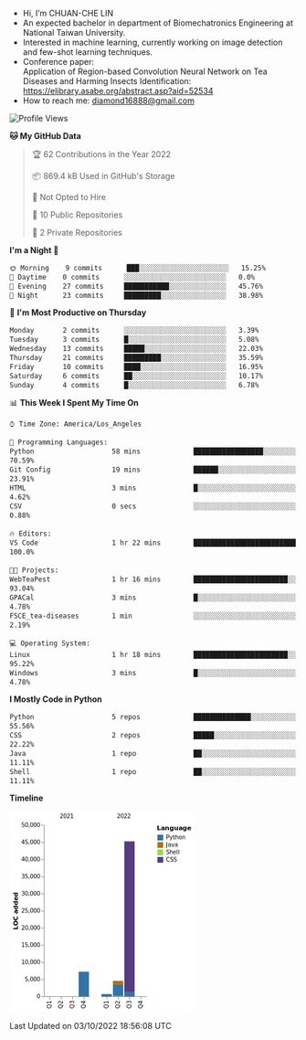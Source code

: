 - Hi, I’m CHUAN-CHE LIN
- An expected bachelor in department of Biomechatronics Engineering at National Taiwan University.
- Interested in machine learning, currently working on image detection and few-shot learning techniques.
- Conference paper:  
  Application of Region-based Convolution Neural Network on Tea Diseases and Harming Insects Identification: https://elibrary.asabe.org/abstract.asp?aid=52534
- How to reach me: diamond16888@gmail.com
<!--START_SECTION:waka-->
![Profile Views](http://img.shields.io/badge/Profile%20Views-1-blue)

**🐱 My GitHub Data** 

> 🏆 62 Contributions in the Year 2022
 > 
> 📦 869.4 kB Used in GitHub's Storage 
 > 
> 🚫 Not Opted to Hire
 > 
> 📜 10 Public Repositories 
 > 
> 🔑 2 Private Repositories  
 > 
**I'm a Night 🦉** 

```text
🌞 Morning    9 commits      ███░░░░░░░░░░░░░░░░░░░░░░   15.25% 
🌆 Daytime    0 commits      ░░░░░░░░░░░░░░░░░░░░░░░░░   0.0% 
🌃 Evening    27 commits     ███████████░░░░░░░░░░░░░░   45.76% 
🌙 Night      23 commits     █████████░░░░░░░░░░░░░░░░   38.98%

```
📅 **I'm Most Productive on Thursday** 

```text
Monday       2 commits      ░░░░░░░░░░░░░░░░░░░░░░░░░   3.39% 
Tuesday      3 commits      █░░░░░░░░░░░░░░░░░░░░░░░░   5.08% 
Wednesday    13 commits     █████░░░░░░░░░░░░░░░░░░░░   22.03% 
Thursday     21 commits     █████████░░░░░░░░░░░░░░░░   35.59% 
Friday       10 commits     ████░░░░░░░░░░░░░░░░░░░░░   16.95% 
Saturday     6 commits      ██░░░░░░░░░░░░░░░░░░░░░░░   10.17% 
Sunday       4 commits      █░░░░░░░░░░░░░░░░░░░░░░░░   6.78%

```


📊 **This Week I Spent My Time On** 

```text
⌚︎ Time Zone: America/Los_Angeles

💬 Programming Languages: 
Python                   58 mins             █████████████████░░░░░░░░   70.59% 
Git Config               19 mins             ██████░░░░░░░░░░░░░░░░░░░   23.91% 
HTML                     3 mins              █░░░░░░░░░░░░░░░░░░░░░░░░   4.62% 
CSV                      0 secs              ░░░░░░░░░░░░░░░░░░░░░░░░░   0.88%

🔥 Editors: 
VS Code                  1 hr 22 mins        █████████████████████████   100.0%

🐱‍💻 Projects: 
WebTeaPest               1 hr 16 mins        ███████████████████████░░   93.04% 
GPACal                   3 mins              █░░░░░░░░░░░░░░░░░░░░░░░░   4.78% 
FSCE_tea-diseases        1 min               ░░░░░░░░░░░░░░░░░░░░░░░░░   2.19%

💻 Operating System: 
Linux                    1 hr 18 mins        ███████████████████████░░   95.22% 
Windows                  3 mins              █░░░░░░░░░░░░░░░░░░░░░░░░   4.78%

```

**I Mostly Code in Python** 

```text
Python                   5 repos             ██████████████░░░░░░░░░░░   55.56% 
CSS                      2 repos             █████░░░░░░░░░░░░░░░░░░░░   22.22% 
Java                     1 repo              ██░░░░░░░░░░░░░░░░░░░░░░░   11.11% 
Shell                    1 repo              ██░░░░░░░░░░░░░░░░░░░░░░░   11.11%

```


**Timeline**

![Chart not found](https://raw.githubusercontent.com/ChuanCheLin/ChuanCheLin/main/charts/bar_graph.png) 


 Last Updated on 03/10/2022 18:56:08 UTC
<!--END_SECTION:waka-->

<!--
**ChuanCheLin/ChuanCheLin** is a ✨ _special_ ✨ repository because its `README.md` (this file) appears on your GitHub profile.

Here are some ideas to get you started:

- 🔭 I’m currently working on ...
- 🌱 I’m currently learning ...
- 👯 I’m looking to collaborate on ...
- 🤔 I’m looking for help with ...
- 💬 Ask me about ...
- 📫 How to reach me: ...
- 😄 Pronouns: ...
- ⚡ Fun fact: ...
-->
